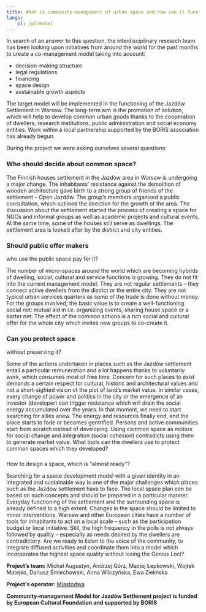 ```yaml
---
title: What is community-management of urban space and how can it function?
langs:
    pl: /pl/model
---
```

In search of an answer to this question, the interdisciplinary research team
has been looking upon initiatives from around the world for the past months to create
a co-management model taking into account:

- decision-making structure
- legal regulations
- financing
- space design
- sustainable growth aspects

The target
model will be implemented in the functioning of the Jazdów Settlement in Warsaw.
The long-term aim is the promotion of solution, which will help to develop common
urban goods thanks to the cooperation of dwellers, research institutions, public
administration and social economy entities. Work within a local partnership supported
by the BORIS association has already begun.

During the project we were asking
ourselves several questions:

### Who should decide about common space?

The
Finnish houses settlement in the Jazdów area in Warsaw is undergoing a major change.
The inhabitants’ resistance against the demolition of wooden architecture gave birth
to a strong group of friends of the settlement – Open Jazdów. The group’s members
organised a public consultation, which outlined the direction for the growth of
the area. The discussion about the settlement started the process of creating a
space for NGOs and informal groups as well as academic projects and cultural events.
At the same time, some of the houses still serve as dwellings. The settlement area
is looked after by the district and city entities.

### Should public offer makers
who use the public space pay for it?

The number of micro-spaces around the world
which are becoming hybrids of dwelling, social, cultural and service functions is
growing. They do not fit into the current management model. They are not regular
settlements – they connect active dwellers from the district or the entire city.
They are not typical urban services quarters as some of the trade is done without
money. For the groups involved, the basic value is to create a well-functioning
social net: mutual aid in i.e. organizing events, sharing house space or a barter
net. The effect of the common actions is a rich social and cultural offer for the
whole city which invites new groups to co-create it.

### Can you protect space
without preserving it?

Some of the actions undertaken in places such as the Jazdów
settlement entail a particular remuneration and a lot happens thanks to voluntarily
work, which consumes most of free time. Concern for such places to exist demands
a certain respect for cultural, historic and architectural values and not a short-sighted
vision of the plot of land’s market value. In similar cases, every change of power
and politics in the city or the emergence of an investor (developer) can trigger
resistance which will drain the social energy accumulated over the years. In that
moment, we need to start searching for allies anew. The energy and resources finally
end, and the place starts to fade or becomes gentrified. Persons and active communities
start from scratch instead of developing. Using common space as motors for social
change and integration (social cohesion) contradicts using them to generate market
value. What tools can the dwellers use to protect common spaces which they developed?

###
How to design a space, which is “almost ready”?

Searching for a space development
model with a given identity in an integrated and sustainable way is one of the major
challenges which places such as the Jazdów settlement have to face. The local space
plan can be based on such concepts and should be prepared in a particular manner.
Everyday functioning of the settlement and the surrounding space is already defined
to a high extent. Changes in the space should be limited to minor interventions.
Warsaw and other European cities have a number of tools for inhabitants to act on
a local scale – such as the participation budget or local initiative. Still, the
high frequency in the polls is not always followed by quality – especially as needs
desired by the dwellers are contradictory. Are we ready to listen to the voice of
the community, to integrate diffused activities and coordinate them into a model
which incorporates the highest space quality without losing the Genius Loci?

__Project’s
team:__ Michał Augustyn, Andrzej Górz, Maciej Łepkowski, Wojtek Matejko, Dariusz
Śmiechowski, Anna Wilczyńska, Ewa Zielińska 

__Project's operator:__ [Miastodwa](https://www.facebook.com/miastodwa/?ref=bookmarks)

__Community-management
Model for Jazdów Settlement project is funded by European Cultural Foundation and
supported by BORIS__